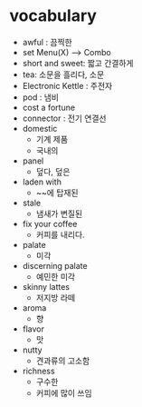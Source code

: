 # vocabulary
- awful : 끔찍한
- set Menu(X) --> Combo 
- short and sweet: 짧고 간결하게
- tea: 소문을 흘리다, 소문
- Electronic Kettle : 주전자
- pod : 냄비
- cost a fortune
- connector : 전기 연결선
- domestic
  - 기계 제품
  - 국내의
- panel
  - 덮다, 덮은
- laden with
  - ~~에 탑재된
- stale
  - 냄새가 변질된
- fix your coffee
  - 커피를 내리다.
- palate
  - 미각
- discerning palate
  - 예민한 미각
- skinny lattes
  - 저지방 라떼
- aroma
  - 향
- flavor
  - 맛
- nutty
  - 견과류의 고소함
- richness
  - 구수한
  - 커피에 많이 쓰임